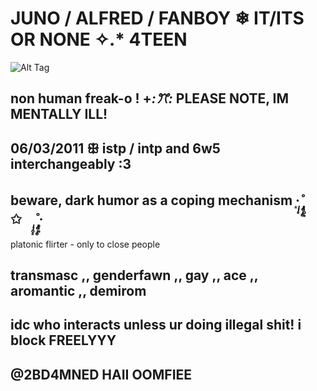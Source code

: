 # JUNO / ALFRED / FANBOY  ❄  IT/ITS OR NONE  ✧.* 4TEEN
![Alt Tag](https://media.discordapp.net/attachments/1034964683565846549/1405342112672649276/Untitled101_20250813200734.png?ex=689e7a55&is=689d28d5&hm=c4259a6c193ea4f0a1b18180eefe51c8ca3e4ecdb4f730bfc8f5f992057ea04e&=&format=webp&quality=lossless&width=606&height=466)
## non human freak-o  ! +*:ꔫ:* PLEASE NOTE, IM MENTALLY ILL! 
## 06/03/2011 ꕥ istp / intp and 6w5 interchangeably :3 
## beware, dark humor as a coping mechanism ·͙*̩̩͙˚̩̥̩̥*̩̩̥͙　✩　*̩̩̥͙˚̩̥̩̥*̩̩͙‧͙
platonic flirter - only to close people
## transmasc  ,,  genderfawn  ,,  gay  ,,  ace  ,,  aromantic  ,,  demirom 
## idc who interacts unless ur doing illegal shit! i block FREELYYY
## @2BD4MNED HAII OOMFIEE

